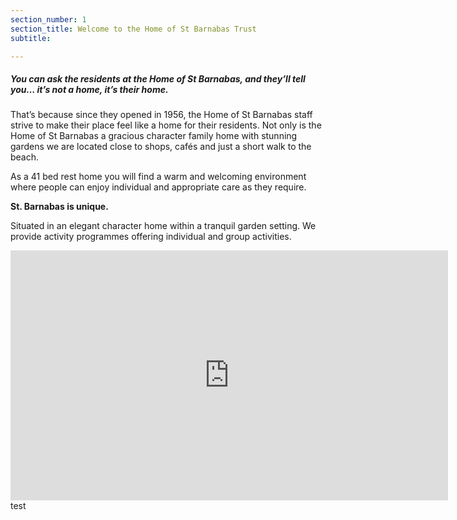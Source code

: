 ```yaml
---
section_number: 1
section_title: Welcome to the Home of St Barnabas Trust
subtitle:

---
```


##### You can ask the residents at the Home of St Barnabas, and they’ll tell you… it’s not a home, it’s their home.

That’s because since they opened in 1956, the Home of St Barnabas staff strive to make their place feel like a home for their residents. Not only is the Home of St Barnabas a gracious character family home with stunning gardens we are located close to shops, cafés and just a short walk to the beach.

As a 41 bed rest home you will find a warm and welcoming environment where people can enjoy individual and appropriate care as they require.

<b>St. Barnabas is unique.</b>



Situated in an elegant character home within a tranquil garden setting.
We provide activity programmes offering individual and group activities.

  <iframe width="700" height="400" src="https://www.youtube.com/embed/c7RMENDqJVw" frameborder="0" allow="accelerometer; autoplay; encrypted-media; gyroscope; picture-in-picture" allowfullscreen></iframe>
  test

